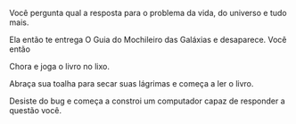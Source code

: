 Você pergunta qual a resposta para o problema da vida, do universo e tudo mais. 

Ela então te entrega O Guia do Mochileiro das Galáxias e desaparece. Você então

Chora e joga o livro no lixo.

Abraça sua toalha para secar suas lágrimas e começa a ler o livro.

Desiste do bug e começa a constroi um computador capaz de responder a questão você.
